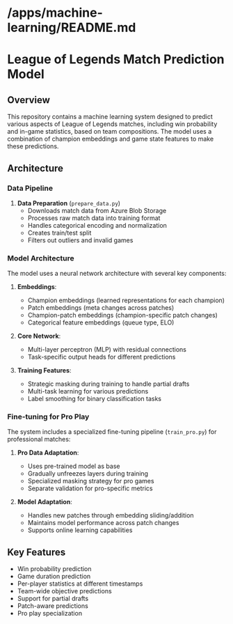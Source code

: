 # /apps/machine-learning/README.md

# League of Legends Match Prediction Model

## Overview

This repository contains a machine learning system designed to predict various aspects of League of Legends matches, including win probability and in-game statistics, based on team compositions. The model uses a combination of champion embeddings and game state features to make these predictions.

## Architecture

### Data Pipeline

1. **Data Preparation** (`prepare_data.py`)
   - Downloads match data from Azure Blob Storage
   - Processes raw match data into training format
   - Handles categorical encoding and normalization
   - Creates train/test split
   - Filters out outliers and invalid games

### Model Architecture

The model uses a neural network architecture with several key components:

1. **Embeddings**:

   - Champion embeddings (learned representations for each champion)
   - Patch embeddings (meta changes across patches)
   - Champion-patch embeddings (champion-specific patch changes)
   - Categorical feature embeddings (queue type, ELO)

2. **Core Network**:

   - Multi-layer perceptron (MLP) with residual connections
   - Task-specific output heads for different predictions

3. **Training Features**:
   - Strategic masking during training to handle partial drafts
   - Multi-task learning for various predictions
   - Label smoothing for binary classification tasks

### Fine-tuning for Pro Play

The system includes a specialized fine-tuning pipeline (`train_pro.py`) for professional matches:

1. **Pro Data Adaptation**:

   - Uses pre-trained model as base
   - Gradually unfreezes layers during training
   - Specialized masking strategy for pro games
   - Separate validation for pro-specific metrics

2. **Model Adaptation**:
   - Handles new patches through embedding sliding/addition
   - Maintains model performance across patch changes
   - Supports online learning capabilities

## Key Features

- Win probability prediction
- Game duration prediction
- Per-player statistics at different timestamps
- Team-wide objective predictions
- Support for partial drafts
- Patch-aware predictions
- Pro play specialization
